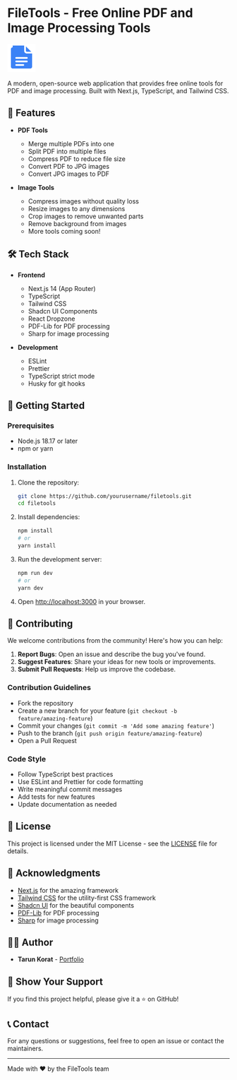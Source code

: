 # FileTools - Free Online PDF and Image Processing Tools

![FileTools Logo](public/file-icon.svg)

A modern, open-source web application that provides free online tools for PDF and image processing. Built with Next.js, TypeScript, and Tailwind CSS.

## 🚀 Features

- **PDF Tools**
  - Merge multiple PDFs into one
  - Split PDF into multiple files
  - Compress PDF to reduce file size
  - Convert PDF to JPG images
  - Convert JPG images to PDF

- **Image Tools**
  - Compress images without quality loss
  - Resize images to any dimensions
  - Crop images to remove unwanted parts
  - Remove background from images
  - More tools coming soon!

## 🛠️ Tech Stack

- **Frontend**
  - Next.js 14 (App Router)
  - TypeScript
  - Tailwind CSS
  - Shadcn UI Components
  - React Dropzone
  - PDF-Lib for PDF processing
  - Sharp for image processing

- **Development**
  - ESLint
  - Prettier
  - TypeScript strict mode
  - Husky for git hooks

## 🚀 Getting Started

### Prerequisites

- Node.js 18.17 or later
- npm or yarn

### Installation

1. Clone the repository:
   ```bash
   git clone https://github.com/yourusername/filetools.git
   cd filetools
   ```

2. Install dependencies:
   ```bash
   npm install
   # or
   yarn install
   ```

3. Run the development server:
   ```bash
   npm run dev
   # or
   yarn dev
   ```

4. Open [http://localhost:3000](http://localhost:3000) in your browser.

## 🤝 Contributing

We welcome contributions from the community! Here's how you can help:

1. **Report Bugs**: Open an issue and describe the bug you've found.
2. **Suggest Features**: Share your ideas for new tools or improvements.
3. **Submit Pull Requests**: Help us improve the codebase.

### Contribution Guidelines

- Fork the repository
- Create a new branch for your feature (`git checkout -b feature/amazing-feature`)
- Commit your changes (`git commit -m 'Add some amazing feature'`)
- Push to the branch (`git push origin feature/amazing-feature`)
- Open a Pull Request

### Code Style

- Follow TypeScript best practices
- Use ESLint and Prettier for code formatting
- Write meaningful commit messages
- Add tests for new features
- Update documentation as needed

## 📝 License

This project is licensed under the MIT License - see the [LICENSE](LICENSE) file for details.

## 🙏 Acknowledgments

- [Next.js](https://nextjs.org/) for the amazing framework
- [Tailwind CSS](https://tailwindcss.com/) for the utility-first CSS framework
- [Shadcn UI](https://ui.shadcn.com/) for the beautiful components
- [PDF-Lib](https://pdf-lib.js.org/) for PDF processing
- [Sharp](https://sharp.pixelplumbing.com/) for image processing

## 👨‍💻 Author

- **Tarun Korat** - [Portfolio](https://tarun-korat.vercel.app/)

## 🌟 Show Your Support

If you find this project helpful, please give it a ⭐️ on GitHub!

## 📞 Contact

For any questions or suggestions, feel free to open an issue or contact the maintainers.

---

Made with ❤️ by the FileTools team 